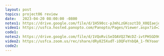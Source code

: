 ```yaml
---
layout: post
topics: project06 review
date:   2023-04-20 08:00:00 -0800
notes1: https://drive.google.com/file/d/1H590cc-pJmhLzGKcoztIO_X0QIaejqmu/view?usp=share_link
video1: https://usfca.hosted.panopto.com/Panopto/Pages/Viewer.aspx?id=20bada31-b368-41af-9a6c-af93011bda66
code1:  
notes2: https://drive.google.com/file/d/1VQoRviSeIOAVQ27WcDZ-ivtPHSGD9CmX/view?usp=share_link
video2: https://usfca.zoom.us/rec/share/dRy825XudT-iOQFeYnbQA_1-fKYoaotBXyStYVO-fWrQhpvWlgp0MCo0fIYYfsO-.4gy6Go8Kh8vrPDoB
code2:
---
```

